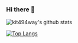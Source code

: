 ### Hi there 👋

<!--
**kit494way/kit494way** is a ✨ _special_ ✨ repository because its `README.md` (this file) appears on your GitHub profile.

Here are some ideas to get you started:

- 🔭 I’m currently working on ...
- 🌱 I’m currently learning ...
- 👯 I’m looking to collaborate on ...
- 🤔 I’m looking for help with ...
- 💬 Ask me about ...
- 📫 How to reach me: ...
- 😄 Pronouns: ...
- ⚡ Fun fact: ...
-->

![kit494way's github stats](https://github-readme-stats.vercel.app/api?username=kit494way&count_private=true&theme=solarized-dark)

[![Top Langs](https://github-readme-stats.vercel.app/api/top-langs/?username=kit494way&layout=compact&theme=solarized-dark)](https://github.com/anuraghazra/github-readme-stats)
